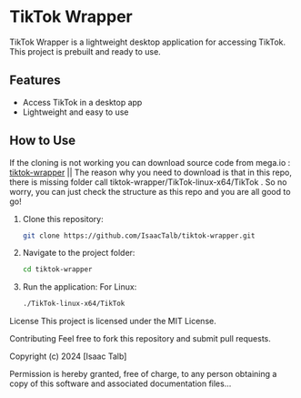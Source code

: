 # TikTok Wrapper

TikTok Wrapper is a lightweight desktop application for accessing TikTok. This project is prebuilt and ready to use.

## Features
- Access TikTok in a desktop app
- Lightweight and easy to use

## How to Use
If the cloning is not working you can download source code from mega.io : [tiktok-wrapper](https://mega.nz/folder/H3BVgA7a#AXdXXSyaePB5M8RL1HjMJA) || The reason why you need to download is that in this repo, there is missing folder call tiktok-wrapper/TikTok-linux-x64/TikTok . So no worry, you can just check the structure as this repo and you are all good to go!
1. Clone this repository:
   ```bash
   git clone https://github.com/IsaacTalb/tiktok-wrapper.git

2. Navigate to the project folder:
   ```bash
   cd tiktok-wrapper
3. Run the application:
   For Linux:
   ```bash
   ./TikTok-linux-x64/TikTok

License
This project is licensed under the MIT License.

Contributing
Feel free to fork this repository and submit pull requests.

Copyright (c) 2024 [Isaac Talb]

Permission is hereby granted, free of charge, to any person obtaining a copy of this software and associated documentation files...
